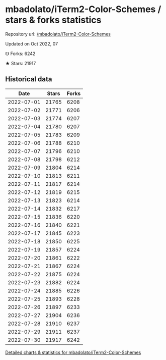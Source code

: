# mbadolato/iTerm2-Color-Schemes / stars & forks statistics

Repository url: [/mbadolato/iTerm2-Color-Schemes](https://github.com/mbadolato/iTerm2-Color-Schemes)

Updated on Oct 2022, 07

☋ Forks: 6242

★ Stars: 21917

## Historical data
| Date | Stars | Forks |
|------|-------|-------|
| 2022-07-01 | 21765 | 6208 | 
| 2022-07-02 | 21771 | 6206 | 
| 2022-07-03 | 21774 | 6207 | 
| 2022-07-04 | 21780 | 6207 | 
| 2022-07-05 | 21783 | 6209 | 
| 2022-07-06 | 21788 | 6210 | 
| 2022-07-07 | 21796 | 6210 | 
| 2022-07-08 | 21798 | 6212 | 
| 2022-07-09 | 21804 | 6214 | 
| 2022-07-10 | 21813 | 6211 | 
| 2022-07-11 | 21817 | 6214 | 
| 2022-07-12 | 21819 | 6215 | 
| 2022-07-13 | 21823 | 6214 | 
| 2022-07-14 | 21832 | 6217 | 
| 2022-07-15 | 21836 | 6220 | 
| 2022-07-16 | 21840 | 6221 | 
| 2022-07-17 | 21845 | 6223 | 
| 2022-07-18 | 21850 | 6225 | 
| 2022-07-19 | 21857 | 6224 | 
| 2022-07-20 | 21861 | 6222 | 
| 2022-07-21 | 21867 | 6224 | 
| 2022-07-22 | 21875 | 6224 | 
| 2022-07-23 | 21882 | 6224 | 
| 2022-07-24 | 21885 | 6226 | 
| 2022-07-25 | 21893 | 6228 | 
| 2022-07-26 | 21897 | 6233 | 
| 2022-07-27 | 21904 | 6236 | 
| 2022-07-28 | 21910 | 6237 | 
| 2022-07-29 | 21911 | 6237 | 
| 2022-07-30 | 21917 | 6242 | 


[Detailed charts & statistics for mbadolato/iTerm2-Color-Schemes](https://reviewgithub.com/rep/mbadolato/iTerm2-Color-Schemes)

